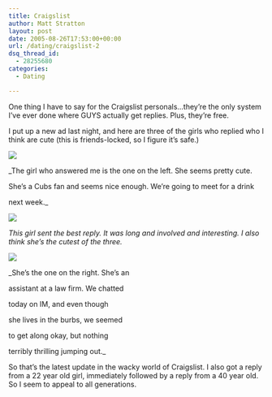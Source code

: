 ```yaml
---
title: Craigslist
author: Matt Stratton
layout: post
date: 2005-08-26T17:53:00+00:00
url: /dating/craigslist-2
dsq_thread_id:
  - 28255680
categories:
  - Dating

---
```

One thing I have to say for the Craigslist personals&#8230;they&#8217;re the only system I&#8217;ve ever done where GUYS actually get replies. Plus, they&#8217;re free.

I put up a new ad last night, and here are three of the girls who replied who I think are cute (this is friends-locked, so I figure it&#8217;s safe.)

![][1]
  
_The girl who answered me is the one on the left. She seems pretty cute.
  
She&#8217;s a Cubs fan and seems nice enough. We&#8217;re going to meet for a drink
  
next week._

![][2]
  
_This girl sent the best reply. It was long and involved and interesting. I also think she&#8217;s the cutest of the three._

![][3]
  
_She&#8217;s the one on the right. She&#8217;s an
  
assistant at a law firm. We chatted
  
today on IM, and even though
  
she lives in the burbs, we seemed
  
to get along okay, but nothing
  
terribly thrilling jumping out._

So that&#8217;s the latest update in the wacky world of Craigslist. I also got a reply from a 22 year old girl, immediately followed by a reply from a 40 year old. So I seem to appeal to all generations.

 [1]: https://photos25.flickr.com/37460910_bedd3fa6ad.jpg?v=0
 [2]: https://photos27.flickr.com/37460906_8a6af8b9d7.jpg?v=0
 [3]: https://photos26.flickr.com/37460895_1a6ace02de.jpg?v=0